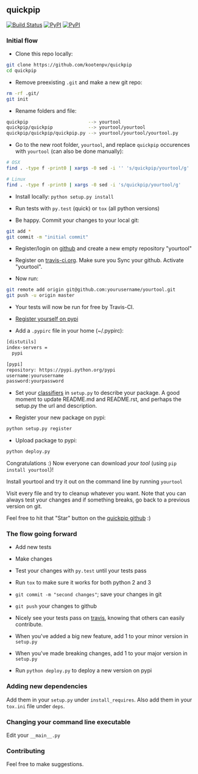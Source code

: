 ## quickpip

[![Build Status](https://travis-ci.org/kootenpv/quickpy.svg?branch=master)](https://travis-ci.org/kootenpv/quickpy)
[![PyPI](https://img.shields.io/pypi/v/quickpy.svg?style=flat-square)](https://pypi.python.org/pypi/quickpy/)
[![PyPI](https://img.shields.io/pypi/pyversions/quickpy.svg?style=flat-square)](https://pypi.python.org/pypi/quickpy/)

### Initial flow

- Clone this repo locally:

```bash
git clone https://github.com/kootenpv/quickpip
cd quickpip
```

- Remove preexisting `.git` and make a new git repo:

```bash
rm -rf .git/
git init
```

- Rename folders and file:

```bash
quickpip                      --> yourtool
quickpip/quickpip             --> yourtool/yourtool
quickpip/quickpip/quickpip.py --> yourtool/yourtool/yourtool.py
```

- Go to the new root folder, `yourtool`, and replace `quickpip` occurences with `yourtool` (can also be done manually):

```bash
# OSX
find . -type f -print0 | xargs -0 sed -i '' 's/quickpip/yourtool/g'

# Linux
find . -type f -print0 | xargs -0 sed -i 's/quickpip/yourtool/g'
```

- Install locally: `python setup.py install`

- Run tests with `py.test` (quick) or `tox` (all python versions)

- Be happy. Commit your changes to your local git:

```bash
git add *
git commit -m "initial commit"
```
- Register/login on [github](https://github.com) and create a new empty repository "yourtool"

- Register on [travis-ci.org](https://travis-ci.org/). Make sure you Sync your github. Activate "yourtool".

- Now run:

```bash
git remote add origin git@github.com:yourusername/yourtool.git
git push -u origin master
```

- Your tests will now be run for free by Travis-CI.

- [Register yourself on pypi](https://pypi.python.org/pypi?%3Aaction=register_form)

- Add a `.pypirc` file in your home (~/.pypirc):

```bash
[distutils]
index-servers =
  pypi

[pypi]
repository: https://pypi.python.org/pypi
username:yourusername
password:yourpassword
```

- Set your [classifiers](https://pypi.python.org/pypi?%3Aaction=list_classifiers) in `setup.py` to describe your package. A good moment to update README.md and README.rst, and perhaps the setup.py the url and description.

- Register your new package on pypi:

```bash
python setup.py register
```

- Upload package to pypi:

```bash
python deploy.py
```

Congratulations :) Now everyone can download *your tool* (using `pip install yourtool`)!

Install yourtool and try it out on the command line by running `yourtool`

Visit every file and try to cleanup whatever you want. Note that you can always test your changes and if something breaks, go back to a previous version on git.

Feel free to hit that "Star" button on the [quickpip github](https://github.com/kootenpv/quickpip) :)

### The flow going forward

- Add new tests

- Make changes

- Test your changes with `py.test` until your tests pass

- Run `tox` to make sure it works for both python 2 and 3

- `git commit -m "second changes"`; save your changes in git

- `git push` your changes to github

- Nicely see your tests pass on [travis](https://travis-ci.org/kootenpv/yourtool), knowing that others can easily contribute.

- When you've added a big new feature, add 1 to your minor version in `setup.py`

- When you've made breaking changes, add 1 to your major version in `setup.py`

- Run `python deploy.py` to deploy a new version on pypi

### Adding new dependencies

Add them in your `setup.py` under `install_requires`. Also add them in your `tox.ini` file under `deps`.

### Changing your command line executable

Edit your `__main__.py`

### Contributing

Feel free to make suggestions.
